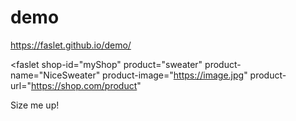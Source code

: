 # demo

https://faslet.github.io/demo/

<script src="https://unpkg.com/vue"​ ></script>
<script src="https://firebasestorage.googleapis.com/v0/b/faslet-dev.appspot.com/o/scripts%2Fcize-me.min.j s?alt=media&token=7d4756b8-8446-4831-8969-e608bf16be7f"></script>
<faslet
  shop-id="myShop"
  product="sweater"
  product-name="NiceSweater"
  product-image="https://image.jpg"
  product-url="https://shop.com/product"
>
  Size me up!
</faslet>
